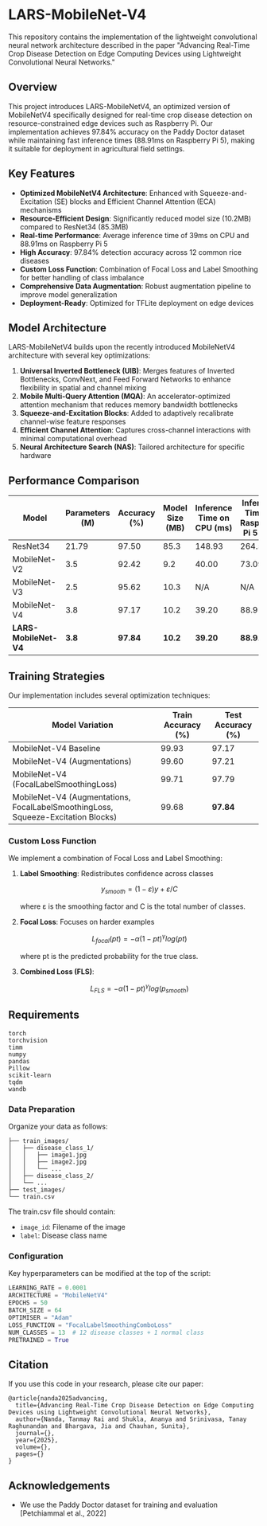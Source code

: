 # LARS-MobileNet-V4

This repository contains the implementation of the lightweight convolutional neural network architecture described in the paper "Advancing Real-Time Crop Disease Detection on Edge Computing Devices using Lightweight Convolutional Neural Networks."

## Overview

This project introduces LARS-MobileNetV4, an optimized version of MobileNetV4 specifically designed for real-time crop disease detection on resource-constrained edge devices such as Raspberry Pi. Our implementation achieves 97.84% accuracy on the Paddy Doctor dataset while maintaining fast inference times (88.91ms on Raspberry Pi 5), making it suitable for deployment in agricultural field settings.

## Key Features

- **Optimized MobileNetV4 Architecture**: Enhanced with Squeeze-and-Excitation (SE) blocks and Efficient Channel Attention (ECA) mechanisms
- **Resource-Efficient Design**: Significantly reduced model size (10.2MB) compared to ResNet34 (85.3MB)
- **Real-time Performance**: Average inference time of 39ms on CPU and 88.91ms on Raspberry Pi 5
- **High Accuracy**: 97.84% detection accuracy across 12 common rice diseases
- **Custom Loss Function**: Combination of Focal Loss and Label Smoothing for better handling of class imbalance
- **Comprehensive Data Augmentation**: Robust augmentation pipeline to improve model generalization
- **Deployment-Ready**: Optimized for TFLite deployment on edge devices

## Model Architecture

LARS-MobileNetV4 builds upon the recently introduced MobileNetV4 architecture with several key optimizations:

1. **Universal Inverted Bottleneck (UIB)**: Merges features of Inverted Bottlenecks, ConvNext, and Feed Forward Networks to enhance flexibility in spatial and channel mixing
2. **Mobile Multi-Query Attention (MQA)**: An accelerator-optimized attention mechanism that reduces memory bandwidth bottlenecks
3. **Squeeze-and-Excitation Blocks**: Added to adaptively recalibrate channel-wise feature responses
4. **Efficient Channel Attention**: Captures cross-channel interactions with minimal computational overhead
5. **Neural Architecture Search (NAS)**: Tailored architecture for specific hardware

## Performance Comparison

| Model                 | Parameters (M) | Accuracy (%) | Model Size (MB) | Inference Time on CPU (ms) | Inference Time on Raspberry Pi 5 (ms) |
| --------------------- | -------------- | ------------ | --------------- | -------------------------- | ------------------------------------- |
| ResNet34              | 21.79          | 97.50        | 85.3            | 148.93                     | 264.50                                |
| MobileNet-V2          | 3.5            | 92.42        | 9.2             | 40.00                      | 73.09                                 |
| MobileNet-V3          | 2.5            | 95.62        | 10.3            | N/A                        | N/A                                   |
| MobileNet-V4          | 3.8            | 97.17        | 10.2            | 39.20                      | 88.91                                 |
| **LARS-MobileNet-V4** | **3.8**        | **97.84**    | **10.2**        | **39.20**                  | **88.91**                             |

## Training Strategies

Our implementation includes several optimization techniques:

| Model Variation                                                                  | Train Accuracy (%) | Test Accuracy (%) |
| -------------------------------------------------------------------------------- | ------------------ | ----------------- |
| MobileNet-V4 Baseline                                                            | 99.93              | 97.17             |
| MobileNet-V4 (Augmentations)                                                     | 99.60              | 97.21             |
| MobileNet-V4 (FocalLabelSmoothingLoss)                                           | 99.71              | 97.79             |
| MobileNet-V4 (Augmentations, FocalLabelSmoothingLoss, Squeeze-Excitation Blocks) | 99.68              | **97.84**         |

### Custom Loss Function

We implement a combination of Focal Loss and Label Smoothing:

1. **Label Smoothing**: Redistributes confidence across classes

   $$y_{smooth} = (1 - ε)y + ε/C$$

   where ε is the smoothing factor and C is the total number of classes.

2. **Focal Loss**: Focuses on harder examples

   $$L_{focal}(pt) = -α(1 - pt)^γ log(pt)$$

   where pt is the predicted probability for the true class.

3. **Combined Loss (FLS)**:
   
   $$L_{FLS} = -α(1 - pt)^γ log(p_{smooth})$$

## Requirements

```
torch
torchvision
timm
numpy
pandas
Pillow
scikit-learn
tqdm
wandb
```

### Data Preparation

Organize your data as follows:

```
├── train_images/
│   ├── disease_class_1/
│   │   ├── image1.jpg
│   │   ├── image2.jpg
│   │   └── ...
│   ├── disease_class_2/
│   └── ...
├── test_images/
└── train.csv
```

The train.csv file should contain:

- `image_id`: Filename of the image
- `label`: Disease class name

### Configuration

Key hyperparameters can be modified at the top of the script:

```python
LEARNING_RATE = 0.0001
ARCHITECTURE = "MobileNetV4"
EPOCHS = 50
BATCH_SIZE = 64
OPTIMISER = "Adam"
LOSS_FUNCTION = "FocalLabelSmoothingComboLoss"
NUM_CLASSES = 13  # 12 disease classes + 1 normal class
PRETRAINED = True
```

## Citation

If you use this code in your research, please cite our paper:

```
@article{nanda2025advancing,
  title={Advancing Real-Time Crop Disease Detection on Edge Computing Devices using Lightweight Convolutional Neural Networks},
  author={Nanda, Tanmay Rai and Shukla, Ananya and Srinivasa, Tanay Raghunandan and Bhargava, Jia and Chauhan, Sunita},
  journal={},
  year={2025},
  volume={},
  pages={}
}
```

## Acknowledgements

- We use the Paddy Doctor dataset for training and evaluation [Petchiammal et al., 2022]
